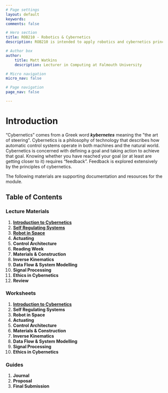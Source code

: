 ```yaml
---
# Page settings
layout: default
keywords:
comments: false

# Hero section
title: ROB210 - Robotics & Cybernetics
description: ROB210 is intended to apply robotics and cybernetics principles to the design and development of simple robot prototypes.

# Author box
author:
    title: Matt Watkins
    description: Lecturer in Computing at Falmouth University

# Micro navigation
micro_nav: false

# Page navigation
page_nav: false

---
```


# Introduction

“Cybernetics” comes from a Greek word ***kybernetes*** meaning the "the art of steering". Cybernetics is a philosophy of technology that describes how automatic control systems operate in both machines and the natural world. Cybernetics is concerned with defining a goal and taking action to achieve that goal. Knowing whether you have reached your goal (or at least are getting closer to it) requires “feedback”. Feedback is explored extensively by the principles of cybernetics.

The following materials are supporting documentation and resources for the module.

## Table of Contents

### Lecture Materials
1. **[Introduction to Cybernetics](../rob210/lectures/intro-cybernetics-lm "Introduction to Cybernetics")**
2. **[Self Regulating Systems](../rob210/lectures/self-regulating-systems-lm "Self Regulating Systems")**
3. **[Robot in Space](../rob210/lectures/robot-in-space-lm "Robot in Space")**
4. **Actuating**
5. **Control Architecture**
6. **Reading Week**
7. **Materials & Construction**
8. **Inverse Kinematics**
9. **Data Flow & System Modelling**
10. **Signal Processing**
11. **Ethics in Cybernetics**
12. **Review** 

### Worksheets
1. **[Introduction to Cybernetics](../rob210/worksheets/intro-cybernetics-ws "Introduction to Cybernetics")**
2. **Self Regulating Systems**
3. **Robot in Space**
4. **Actuating**
5. **Control Architecture**
6. **Materials & Construction**
7. **Inverse Kinematics**
8. **Data Flow & System Modelling**
9. **Signal Processing**
10. **Ethics in Cybernetics** 

### Guides
1. **Journal**
2. **Proposal**
3. **Final Submission**
<!--stackedit_data:
eyJoaXN0b3J5IjpbLTE4NzcwNDUzOTUsLTE2NzIxMjcxNjMsMT
g3OTcxODM1NiwyMDIzMTc2MjA3LDEwOTE5NTA1NjIsMzIxNTg2
ODA2LC01MDkyOTgzNjAsOTgwNDIzNDcwLDE0NTU2MzU2NzMsLT
EwNjgyODAzMjksMTQ2NzU3ODU0Niw2MTc3NjI1MzYsLTEzNDg2
NjY0NzUsLTE1NTczNjM1MTEsLTQ4NzE1NjAzOCwtMTgyNzQ1MT
Q0Ml19
-->
